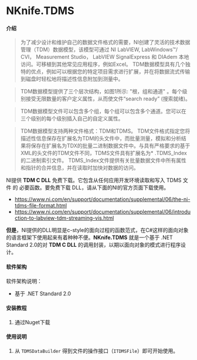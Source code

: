 # NKnife.TDMS

#### 介绍

> 为了减少设计和维护自己的数据文件格式的需要，NI创建了灵活的技术数据管理（TDM）数据模型，该模型可通过 NI LabVIEW, LabWindows™/ CVI， Measurement Studio， LabVIEW SignalExpress  和  DIAdem 本地访问。可移植到其他常见应用程序，例如Excel。 TDM数据模型具有几个独特的优点，例如可以根据您的特定项目需求进行扩展，并在将数据流式传输到磁盘时轻松地将描述性信息附加到测量中。

> TDM数据模型提供了三个层次结构，如图1所示: "根，组和通道" 。每个级别接受无限数量的客户定义属性，从而使文件“search ready” (搜索就绪)。

> TDM数据模型文件可以包含多个组，每个组可以包含多个通道。您可以在三个级别的每个级别插入自己的自定义属性。

> TDM数据模型支持两种文件格式：TDM和TDMS。 TDM文件格式指定您将描述性信息保存在扩展名为TDM的头文件中，而批量测量，模拟和分析结果将保存在扩展名为TDX的批量二进制数据文件中。与具有严格要求的基于XML的头文件的TDM文件不同，TDMS文件具有扩展名为* .TDMS_Index的二进制索引文件。 TDMS_Index文件提供有关批量数据文件中所有属性和指针的合并信息，并在读取时加快对数据的访问。

NI提供 **TDM C DLL** 免费下载。它包含从任何应用开发环境读取和写入 TDMS 文件 的 必要函数。要免费下载 DLL，请从下面的NI的官方页面下载使用。

- https://www.ni.com/en/support/documentation/supplemental/06/the-ni-tdms-file-format.html
- https://www.ni.com/en/support/documentation/supplemental/06/introduction-to-labview-tdm-streaming-vis.html

**但是**，NI提供的DLL明显是c-style的面向过程的函数范式，在C#这样的面向对象的语言框架下使用起来有着种种不便。**NKnife.TDMS** 就是一个基于 .NET Standard 2.0的对 **TDM C DLL** 的调用封装，以期以面向对象的模式进行程序设计。

#### 软件架构
软件架构说明：
- 基于 .NET Standard 2.0

#### 安装教程

1.  通过Nuget下载

#### 使用说明

1.  从 `TDMSDataBuilder` 得到文件的操作接口（`ITDMSFile`）即可开始使用。
